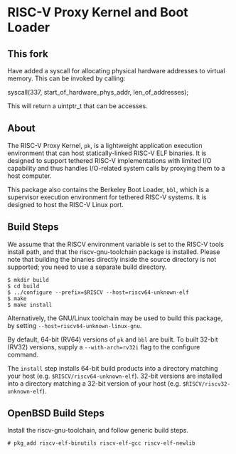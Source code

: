 RISC-V Proxy Kernel and Boot Loader
=====================================

This fork
---------
Have added a syscall for allocating physical hardware addresses to virtual memory. This can be invoked by calling:

syscall(337, start_of_hardware_phys_addr, len_of_addresses);

This will return a uintptr_t that can be accesses.

About
---------

The RISC-V Proxy Kernel, `pk`, is a lightweight application execution
environment that can host statically-linked RISC-V ELF binaries.  It is
designed to support tethered RISC-V implementations with limited I/O
capability and thus handles I/O-related system calls by proxying them to
a host computer.

This package also contains the Berkeley Boot Loader, `bbl`, which is a
supervisor execution environment for tethered RISC-V systems.  It is
designed to host the RISC-V Linux port.

Build Steps
---------------

We assume that the RISCV environment variable is set to the RISC-V tools
install path, and that the riscv-gnu-toolchain package is installed.
Please note that building the binaries directly inside the source
directory is not supported; you need to use a separate build directory.

    $ mkdir build
    $ cd build
    $ ../configure --prefix=$RISCV --host=riscv64-unknown-elf
    $ make
    $ make install

Alternatively, the GNU/Linux toolchain may be used to build this package,
by setting `--host=riscv64-unknown-linux-gnu`.

By default, 64-bit (RV64) versions of `pk` and `bbl` are built.  To
built 32-bit (RV32) versions, supply a `--with-arch=rv32i` flag to the
configure command.

The `install` step installs 64-bit build products into a directory
matching your host (e.g. `$RISCV/riscv64-unknown-elf`). 32-bit versions 
are installed into a directory matching a 32-bit version of your host (e.g.
`$RISCV/riscv32-unknown-elf`).

OpenBSD Build Steps
-------------------

Install the riscv-gnu-toolchain, and follow generic build steps.

    # pkg_add riscv-elf-binutils riscv-elf-gcc riscv-elf-newlib

   
